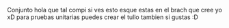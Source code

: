 Conjunto
hola que tal compi si ves esto esque estas en el brach que cree yo xD para pruebas unitarias puedes crear el tullo tambien si gustas :D 